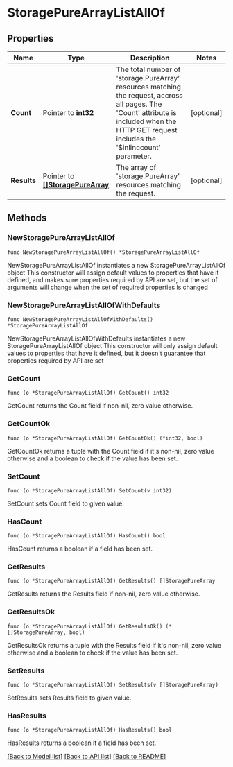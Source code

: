 # StoragePureArrayListAllOf

## Properties

Name | Type | Description | Notes
------------ | ------------- | ------------- | -------------
**Count** | Pointer to **int32** | The total number of &#39;storage.PureArray&#39; resources matching the request, accross all pages. The &#39;Count&#39; attribute is included when the HTTP GET request includes the &#39;$inlinecount&#39; parameter. | [optional] 
**Results** | Pointer to [**[]StoragePureArray**](storage.PureArray.md) | The array of &#39;storage.PureArray&#39; resources matching the request. | [optional] 

## Methods

### NewStoragePureArrayListAllOf

`func NewStoragePureArrayListAllOf() *StoragePureArrayListAllOf`

NewStoragePureArrayListAllOf instantiates a new StoragePureArrayListAllOf object
This constructor will assign default values to properties that have it defined,
and makes sure properties required by API are set, but the set of arguments
will change when the set of required properties is changed

### NewStoragePureArrayListAllOfWithDefaults

`func NewStoragePureArrayListAllOfWithDefaults() *StoragePureArrayListAllOf`

NewStoragePureArrayListAllOfWithDefaults instantiates a new StoragePureArrayListAllOf object
This constructor will only assign default values to properties that have it defined,
but it doesn't guarantee that properties required by API are set

### GetCount

`func (o *StoragePureArrayListAllOf) GetCount() int32`

GetCount returns the Count field if non-nil, zero value otherwise.

### GetCountOk

`func (o *StoragePureArrayListAllOf) GetCountOk() (*int32, bool)`

GetCountOk returns a tuple with the Count field if it's non-nil, zero value otherwise
and a boolean to check if the value has been set.

### SetCount

`func (o *StoragePureArrayListAllOf) SetCount(v int32)`

SetCount sets Count field to given value.

### HasCount

`func (o *StoragePureArrayListAllOf) HasCount() bool`

HasCount returns a boolean if a field has been set.

### GetResults

`func (o *StoragePureArrayListAllOf) GetResults() []StoragePureArray`

GetResults returns the Results field if non-nil, zero value otherwise.

### GetResultsOk

`func (o *StoragePureArrayListAllOf) GetResultsOk() (*[]StoragePureArray, bool)`

GetResultsOk returns a tuple with the Results field if it's non-nil, zero value otherwise
and a boolean to check if the value has been set.

### SetResults

`func (o *StoragePureArrayListAllOf) SetResults(v []StoragePureArray)`

SetResults sets Results field to given value.

### HasResults

`func (o *StoragePureArrayListAllOf) HasResults() bool`

HasResults returns a boolean if a field has been set.


[[Back to Model list]](../README.md#documentation-for-models) [[Back to API list]](../README.md#documentation-for-api-endpoints) [[Back to README]](../README.md)


